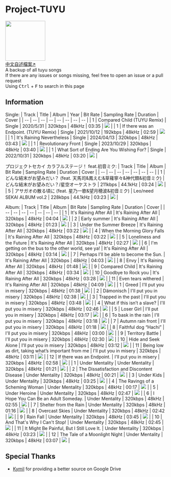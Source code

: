 # Project-TUYU
<img src="icon.jpg" height="125"><br>
[中文自述檔案↗](README_zh-TW.md)<br>
A backup of all tuyu songs<br>
If there are any issues or songs missing, feel free to open an issue or a pull request<br>
Using <kbd>Ctrl</kbd> + <kbd>F</kbd> to search in this page

## Information
Single:
| Track | Title | Album | Year | Bit Rate | Sampling Rate | Duration | Cover |
| -- | -- | -- | -- | -- | -- | -- | -- |
| 1 | Compared Child (TUYU Remix) | Single | 2020/5/31 | 320kbps | 48kHz | 03:35 | <img src=".\cover\Compared Child (TUYU Remix).jpg"> |
| 1 | If there was an Endpoint. (TUYU Remix) | Single | 2021/10/12 | 192kbps | 48kHz | 02:59 | <img src=".\cover\If There Was An Endpoint..jpg"> |
| 1 | It's Raining Nevertheless | Single | 2024/04/13 | 320kbps | 48kHz | 03:43 | <img src=".\cover\It_s Raining Nevertheless.jpg"> |
| 1 | Revolutionary Front | Single | 2023/10/29 | 320kbps | 48kHz | 03:40 | <img src="./cover/Revolutionary Front.png"> |
| 1 | What Sort of Ending Are You Wishing For? | Single | 2022/10/31 | 320kbps | 48kHz | 03:20 | <img src="./cover/What Sort Of Ending Are You Wishing For.jpg"> |

プロジェクトセカイ カラフルステージ！ feat.初音ミク:
| Track | Title | Album | Bit Rate | Sampling Rate | Duration | Cover |
| -- | -- | -- | -- | -- | -- | -- |
| 1 | どんな結末がお望みだい？ (feat. 天馬司&鳳えむ&草薙寧々&神代類&初音ミク) | どんな結末がお望みだい？/星空オーケストラ | 211kbps | 44.1kHz | 03:24 | <img src="./cover/どんな結末がお望みだい？ (feat. 天馬司&鳳えむ&草薙寧々&神代類&初音ミク).jpg"> |
| 5 | アサガオの散る頃に (feat. 星乃一歌&望月穂波&初音ミク) | Leo/need SEKAI ALBUM vol.2 | 228kbps | 44.1kHz | 03:23 | <img src="./cover/アサガオの散る頃に (feat. 星乃一歌&望月穂波&初音ミク).jpg"> |

Album:
| Track | Title | Album | Bit Rate | Sampling Rate | Duration | Cover |
| -- | -- | -- | -- | -- | -- | -- |
| 1 | It's Raining After All | It's Raining After All | 320kbps | 48kHz | 04:04 | <img src="./cover/It_s Raining After All (Album).jpg"> |
| 2 | Early summer | It's Raining After All | 320kbps | 48kHz | 01:23 | <img src="./cover/It_s Raining After All (Album).jpg"> |
| 3 | Under the Summer Breeze | It's Raining After All | 320kbps | 48kHz | 03:22 | <img src="./cover/It_s Raining After All (Album).jpg"> |
| 4 | When the Morning Glory Falls | It's Raining After All | 320kbps | 48kHz | 03:22 | <img src="./cover/It_s Raining After All (Album).jpg"> |
| 5 | Loneliness and the Future | It's Raining After All | 320kbps | 48kHz | 02:27 | <img src="./cover/It_s Raining After All (Album).jpg"> |
| 6 | I'm getting on the bus to the other world, see ya! | It's Raining After All | 320kbps | 48kHz | 03:14 | <img src="./cover/It_s Raining After All (Album).jpg"> |
| 7 | Perhaps I'll be able to become the Sun. | It's Raining After All | 320kbps | 48kHz | 04:03 | <img src="./cover/It_s Raining After All (Album).jpg"> |
| 8 | Envy | It's Raining After All | 320kbps | 48kHz | 01:48 | <img src="./cover/It_s Raining After All (Album).jpg"> |
| 9 | Compared Child | It's Raining After All | 320kbps | 48kHz | 03:34 | <img src="./cover/Compared Child (TUYU Remix).jpg"> |
| 10 | Goodbye to Rock you | It's Raining After All | 320kbps | 48kHz | 03:28 | <img src="./cover/It_s Raining After All (Album).jpg"> |
| 11 | Even tears withered | It's Raining After All | 320kbps | 48kHz | 04:09 | <img src="./cover/It_s Raining After All (Album).jpg"> |
| 1 | Greed | I'll put you in misery | 320kbps | 48kHz | 01:38 | <img src="./cover/I_ll Put You In Misery (Album).jpg"> |
| 2 | Dämonisch | I'll put you in misery | 320kbps | 48kHz | 02:38 | <img src="./cover/Dämonisch.png"> |
| 3 | Trapped in the past | I'll put you in misery | 320kbps | 48kHz | 03:48 | <img src="./cover/Trapped In The Past.png"> |
| 4 | What if this isn’t a slave? | I'll put you in misery | 320kbps | 48kHz | 02:46 | <img src="./cover/What If This Isn_t A Slave.jpg"> |
| 5 | Loser Girl | I'll put you in misery | 320kbps | 48kHz | 03:17 | <img src="./cover/Loser Girl.png"> |
| 6 | To bask in the rain | I'll put you in misery | 320kbps | 48kHz | 03:18 | <img src="./cover/Basking In The Rain.png"> |
| 7 | Autumn rain front | I'll put you in misery | 320kbps | 48kHz | 01:18 | <img src="./cover/I_ll Put You In Misery (Album).jpg"> |
| 8 | Faithful dog “Hachi” | I'll put you in misery | 320kbps | 48kHz | 03:00 | <img src="./cover/Faitful Dog Hachi.png"> |
| 9 | Territory Battle | I'll put you in misery | 320kbps | 48kHz | 02:30 | <img src="./cover/Territory Battle.jpg"> |
| 10 | Hide and Seek Alone | I'll put you in misery | 320kbps | 48kHz | 03:12 | <img src="./cover/Hide And Seek Alone.png"> |
| 11 | Being low as dirt, taking what’s important from me | I'll put you in misery | 320kbps | 48kHz | 03:11 | <img src="./cover/Being As Low As Dirt, Taking What_s Important From Me.png"> |
| 12 | If there was an Endpoint. | I'll put you in misery | 320kbps | 48kHz | 02:58 | <img src="./cover/If There Was An Endpoint..jpg"> |
| 1 | Under Mentality | Under Mentality | 320kbps | 48kHz | 01:21 | <img src="./cover/Under Mentality (Album) [First-Press Limited Edition].jpg"> |
| 2 | The Dissatisfaction and Discontent Disease | Under Mentality | 320kbps | 48kHz | 00:21 | <img src="./cover/Under Mentality (Album) [First-Press Limited Edition].jpg"> |
| 3 | Under Kids | Under Mentality | 320kbps | 48kHz | 03:25 | <img src="./cover/Under Kids.jpg"> |
| 4 | The Ravings of a Scheming Woman | Under Mentality | 320kbps | 48kHz | 00:17 | <img src="./cover/Under Mentality (Album) [First-Press Limited Edition].jpg"> |
| 5 | Under Heroine | Under Mentality | 320kbps | 48kHz | 02:47 | <img src="./cover/Under Heroine.jpg"> |
| 6 | I Hope You Can Be an Adult Someday. | Under Mentality | 320kbps | 48kHz | 02:55 | <img src="./cover/Would Be Nice If You Grow Up One Day..jpg"> |
| 7 | Shelter from the Rain | Under Mentality | 320kbps | 48kHz | 01:16 | <img src="./cover/Under Mentality (Album) [First-Press Limited Edition].jpg"> |
| 8 | Overcast Skies | Under Mentality | 320kbps | 48kHz | 02:42 | <img src="./cover/Overcast Skies.png"> |
| 9 | Rain Fall | Under Mentality | 320kbps | 48kHz | 03:45 | <img src="./cover/Rain Fall.jpg"> |
| 10 | And That's Why I Can't Stop! | Under Mentality | 320kbps | 48kHz | 02:45 | <img src="./cover/And That_s Why I Can_t Stop.jpg"> |
| 11 | It Might Be Painful, But I Still Love It. | Under Mentality | 320kbps | 48kHz | 03:23 | <img src="./cover/It Might Be Painful, But I Still Love It..jpg"> |
| 12 | The Tale of a Moonlight Night | Under Mentality | 320kbps | 48kHz | 03:07 | <img src="./cover/Under Mentality (Album) [First-Press Limited Edition].jpg"> |

## Special Thanks
- [Kymil](https://www.reddit.com/user/realKymil/) for providing a better source on Google Drive
